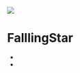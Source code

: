 <img 
src="https://capsule-render.vercel.app/api?type=waving&color=8000FF&reversal=true&height=300&section=header&text=space&desc=안녕하세요 반갑습니다.&textBg=true&fontSize=90&fontColor=000000&animation=fadeIn"
/>


# FalllingStar

- 
-
